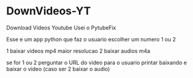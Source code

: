 # DownVideos-YT

Download Videos Youtube
Usei o PytubeFix

Esse e um app python que faz o usuario escolher um numero 1 ou 2

1 baixar videos mp4 maior resolucao 
2 baixar audios m4a

se for 1 ou 2
perguntar o URL do video para o usuario
printar baixando
e baixar o video (caso ser 2 baixar o audio)
